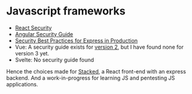 # Javascript frameworks

* [React Security](https://reactsecurity.io/)
* [Angular Security Guide](https://angular.io/guide/security)
* [Security Best Practices for Express in Production](https://expressjs.com/en/advanced/best-practice-security.html)
* Vue: A security guide exists for [version 2](https://vuejs.org/v2/guide/security.html), but I have found none for version 3 yet.
* Svelte: No security guide found

Hence the choices made for [Stacked](https://github.com/tymyrddin/stacked), a React front-end with an express backend. And a work-in-progress for learning JS and pentesting JS applications.
